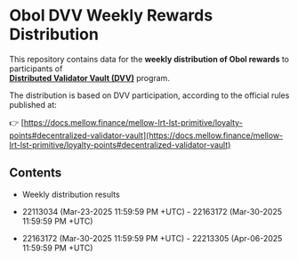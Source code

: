 # Obol DVV Weekly Rewards Distribution

This repository contains data for the **weekly distribution of Obol rewards** to participants of  
**[Distributed Validator Vault (DVV)](https://app.mellow.finance/vaults/ethereum-dvsteth)** program.

The distribution is based on DVV participation, according to the official rules published at:

👉 [https://docs.mellow.finance/mellow-lrt-lst-primitive/loyalty-points#decentralized-validator-vault](https://docs.mellow.finance/mellow-lrt-lst-primitive/loyalty-points#decentralized-validator-vault) 

## Contents

- Weekly distribution results

- 22113034 (Mar-23-2025 11:59:59 PM +UTC) - 22163172 (Mar-30-2025 11:59:59 PM +UTC)
- 22163172 (Mar-30-2025 11:59:59 PM +UTC) - 22213305 (Apr-06-2025 11:59:59 PM +UTC)
